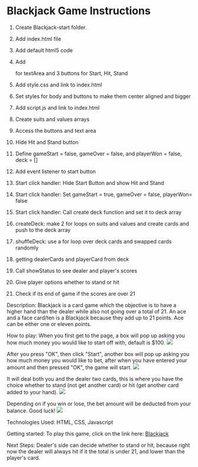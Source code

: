 # Blackjack Game Instructions

1. Create Blackjack-start folder.

2. Add index.html file

3. Add default html5 code

4. Add <p> for textArea and 3 buttons for Start, Hit, Stand

5. Add style.css and link to index.html

6. Set styles for body and buttons to make them center aligned and bigger

7. Add script.js and link to index.html

8. Create suits and values arrays

9. Access the buttons and text area

10. Hide Hit and Stand button

11. Define gameStart = false, gameOver = false, and playerWon = false, deck = []

12. Add event listener to start button

13. Start click handler: Hide Start Button and show Hit and Stand

14. Start click handler: Set gameStart = true, gameOver = false, playerWon= false

15. Start click handler: Call create deck function and set it to deck array

16. createDeck: make 2 for loops on suits and values and create cards and push to the deck array

17. shuffleDeck: use a for loop over deck cards and swapped cards randomly

18. getting dealerCards and playerCard from deck

19. Call showStatus to see dealer and player's scores

20. Give player options whether to stand or hit

21. Check if its end of game if the scores are over 21

Description:
Blackjack is a card game which the objective is to have a higher hand than the dealer while also not going over a total of 21. An ace and a face card/ten is a Blackjack because they add up to 21 points. Ace can be either one or eleven points.

How to play:
When you first get to the page, a box will pop up asking you how much money you would like to start off with, default is \$100.
<img src="https://i.imgur.com/8mBAgMz.png">

After you press "OK", then click "Start", another box will pop up asking you how much money you would like to bet, after when you have entered your amount and then pressed "OK", the game will start.
<img src="https://i.imgur.com/MY25Pf6.png">

It will deal both you and the dealer two cards, this is where you have the choice whether to stand (not get another card) or hit (get another card added to your hand).
<img src="https://i.imgur.com/DPIdA6p.png">

Depending on if you win or lose, the bet amount will be deducted from your balance. Good luck!
<img src="https://i.imgur.com/isxLQY6.png">

Technologies Used:
HTML, CSS, Javascript

Getting started:
To play this game, click on the link here:
[Blackjack](https://emilykchow.github.io)

Next Steps:
Dealer's side can decide whether to stand or hit, because right now the dealer will always hit if it the total is under 21, and lower than the player's card.
